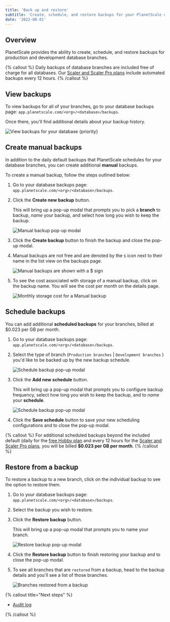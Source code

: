 ```yaml
---
title: 'Back up and restore'
subtitle: 'Create, schedule, and restore backups for your PlanetScale databases.'
date: '2022-08-01'
---
```


## Overview

PlanetScale provides the ability to create, schedule, and restore backups for production and development database branches.

{% callout %}
Daily backups of database branches are included free of charge for all databases. Our
[Scaler and Scaler Pro plans](/docs/concepts/billing#planetscale-plans) include automated backups every 12
hours.
{% /callout %}

## View backups

To view backups for all of your branches, go to your database backups page: `app.planetscale.com/<org>/<database>/backups`.

Once there, you'll find additional details about your backup history.

![View backups for your database {priority}](/assets/docs/concepts/back-up-and-restore/view-backups.png)

## Create manual backups

In addition to the daily default backups that PlanetScale schedules for your database branches, you can create additional **manual** backups.

To create a manual backup, follow the steps outlined below:

1. Go to your database backups page: `app.planetscale.com/<org>/<database>/backups`.

2. Click the **Create new backup** button.

   This will bring up a pop-up modal that prompts you to pick a **branch** to backup, _name_ your backup, and select how long you wish to keep the backup.

   ![Manual backup pop-up modal](/assets/docs/concepts/back-up-and-restore/create-new-backup.png)

3. Click the **Create backup** button to finish the backup and close the pop-up modal.

4. Manual backups are not free and are denoted by the `$` icon next to their name in the list view on the backups page.

   ![Manual backups are shown with a $ sign](/assets/docs/concepts/back-up-and-restore/manual-backup-row.png)

5. To see the cost associated with storage of a manual backup, click on the backup name. You will see the cost per month on the details page.

   ![Monthly storage cost for a Manual backup](/assets/docs/concepts/back-up-and-restore/manual-backup-cost.png)

## Schedule backups

You can add additional **scheduled backups** for your branches, billed at $0.023 per GB per month.

1. Go to your database backups page: `app.planetscale.com/<org>/<database>/backups`.

2. Select the type of branch (`Production branches` | `Development branches` ) you'd like to be backed up by the new backup schedule.

   ![Schedule backup pop-up modal](/assets/docs/concepts/back-up-and-restore/new-backup-schedule.png)

3. Click the **Add new schedule** button.

   This will bring up a pop-up modal that prompts you to configure backup frequency, select how long you wish to keep the backup, and to _name_ your **schedule**.

   ![Schedule backup pop-up modal](/assets/docs/concepts/back-up-and-restore/new-backup-schedule.png)

4. Click the **Save schedule** button to save your new scheduling configurations and to close the pop-up modal.

{% callout %}
For additional scheduled backups beyond the included default (daily for the
[free Hobby plan](/docs/concepts/billing#planetscale-plans) and every 12 hours for the
[Scaler and Scaler Pro plans](/docs/concepts/billing#planetscale-plans), you will be billed
**$0.023 per GB per month**.
{% /callout %}

## Restore from a backup

To restore a backup to a new branch, click on the individual backup to see the option to restore them.

1. Go to your database backups page: `app.planetscale.com/<org>/<database>/backups`.

2. Select the backup you wish to restore.

3. Click the **Restore backup** button.

   This will bring up a pop-up modal that prompts you to name your branch.

   ![Restore backup pop-up modal](/assets/docs/concepts/back-up-and-restore/restore.png)

4. Click the **Restore backup** button to finish restoring your backup and to close the pop-up modal.

5. To see all branches that are `restored` from a backup, head to the backup details and you'll see a list of those branches.

   ![Branches restored from a backup](/assets/docs/concepts/back-up-and-restore/restored-branches-list.png)

{% callout title="Next steps" %}

- [Audit log](/docs/concepts/audit-log)

{% /callout %}
